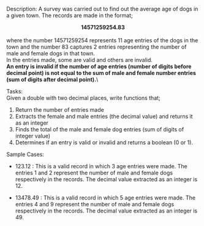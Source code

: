 Description:
A survey was carried out to find out the average age of dogs in a given town. The records are made in the format; \
			<center>**14571259254.83** </center>\
where the number 14571259254 represents 11 age entries of the dogs in the town and the number 83 captures 2 entries representing the number of male and female dogs in that town.\
In the entries made, some are valid and others are invalid. \
**An entry is invalid if the number of age entries (number of digits before decimal point) is not equal to the sum of male and female number entries (sum of digits after decimal point).**\

Tasks:\
Given a double with two decimal places, write functions that;
1. Return the number of entries made
2. Extracts the female and male entries (the decimal value) and returns it as an integer
3. Finds the total of the male and female dog entries (sum of digits of integer value)
4. Determines if an entry is valid or invalid and returns a boolean (0 or 1).

Sample Cases:
- 123.12 : This is a valid record in which 3 age entries were made. 
	   The entries 1 and 2 represent the number of male and female dogs respectively in the records.
	   The decimal value extracted as an integer is 12.

- 13478.49 : This is a valid record in which 5 age entries were made. 
	     The entries 4 and 9 represent the number of male and female dogs respectively in the records.
	     The decimal value extracted as an integer is 49.
